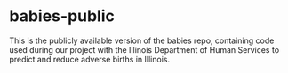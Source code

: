 # babies-public
This is the publicly available version of the babies repo, containing code used during our project with the Illinois Department of Human Services to predict and reduce adverse births in Illinois.
